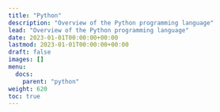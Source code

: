 ```yaml
---
title: "Python"
description: "Overview of the Python programming language"
lead: "Overview of the Python programming language"
date: 2023-01-01T00:00:00+00:00
lastmod: 2023-01-01T00:00:00+00:00
draft: false
images: []
menu:
  docs:
    parent: "python"
weight: 620
toc: true
---
```

